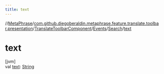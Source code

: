 ```yaml
---
title: text
---
```

//[MetaPhrase](../../../../../index.html)/[com.github.diegoberaldin.metaphrase.feature.translate.toolbar.presentation](../../../index.html)/[TranslateToolbarComponent](../../index.html)/[Events](../index.html)/[Search](index.html)/[text](text.html)



# text



[jvm]\
val [text](text.html): [String](https://kotlinlang.org/api/latest/jvm/stdlib/kotlin/-string/index.html)




